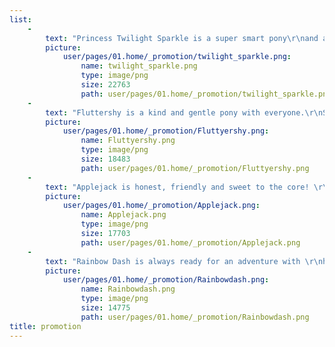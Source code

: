```yaml
---
list:
    -
        text: "Princess Twilight Sparkle is a super smart pony\r\nand a natural born leader. She is good at helping\r\nher pony friends use their skills and talents to get \r\nthe job done, while discovering new things about\r\nherself and all her amazing friends!"
        picture:
            user/pages/01.home/_promotion/twilight_sparkle.png:
                name: twilight_sparkle.png
                type: image/png
                size: 22763
                path: user/pages/01.home/_promotion/twilight_sparkle.png
    -
        text: "Fluttershy is a kind and gentle pony with everyone.\r\nShe likes to help her pony friends solve their problems.\r\nShe takes good care of the animals in Ponyville by feeding\r\nthem and giving them a good home."
        picture:
            user/pages/01.home/_promotion/Fluttyershy.png:
                name: Fluttyershy.png
                type: image/png
                size: 18483
                path: user/pages/01.home/_promotion/Fluttyershy.png
    -
        text: "Applejack is honest, friendly and sweet to the core! \r\nShe is always ready to lend a hoof to help her pony\r\n friends. She lives and works at Sweet Apple Acres \r\nand she makes sure to take good care of the environment."
        picture:
            user/pages/01.home/_promotion/Applejack.png:
                name: Applejack.png
                type: image/png
                size: 17703
                path: user/pages/01.home/_promotion/Applejack.png
    -
        text: "Rainbow Dash is always ready for an adventure with \r\nher MY LITTLE PONY friends. Rain or shine, she is a \r\nloyal dependable friend who will never let you down!"
        picture:
            user/pages/01.home/_promotion/Rainbowdash.png:
                name: Rainbowdash.png
                type: image/png
                size: 14775
                path: user/pages/01.home/_promotion/Rainbowdash.png
title: promotion
---
```


